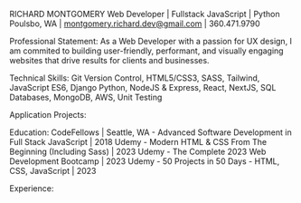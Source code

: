 RICHARD MONTGOMERY
Web Developer | Fullstack JavaScript | Python
Poulsbo, WA | montgomery.richard.dev@gmail.com | 360.471.9790

Professional Statement:
As a Web Developer with a passion for UX design, I am commited to building user-friendly, performant, and visually engaging websites that drive results for clients and businesses.

Technical Skills:
Git Version Control, HTML5/CSS3, SASS, Tailwind, JavaScript ES6, Django Python, NodeJS & Express, React, NextJS, SQL Databases, MongoDB, AWS, Unit Testing

Application Projects:


Education:
CodeFellows | Seattle, WA - Advanced Software Development in Full Stack JavaScript | 2018
Udemy - Modern HTML & CSS From The Beginning (Including Sass) | 2023
Udemy - The Complete 2023 Web Development Bootcamp | 2023
Udemy - 50 Projects in 50 Days - HTML, CSS, JavaScript | 2023

Experience: